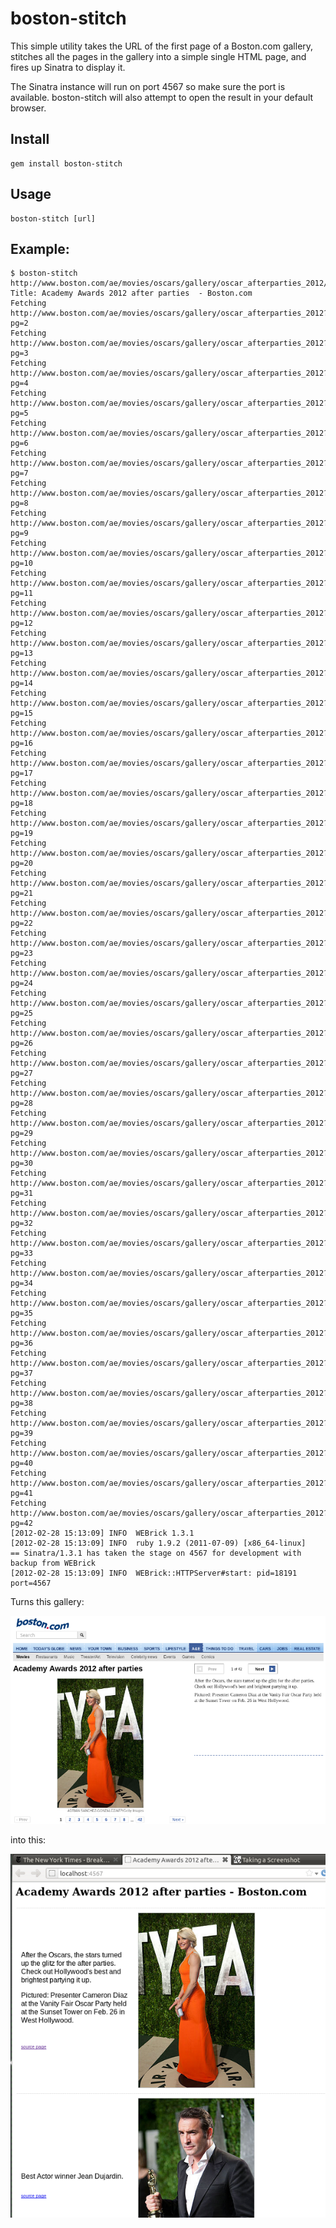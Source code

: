 # boston-stitch

This simple utility takes the URL of the first page of a Boston.com gallery,
stitches all the pages in the gallery into a simple single HTML page, and fires
up Sinatra to display it.

The Sinatra instance will run on port 4567 so make sure the port is available.
boston-stitch will also attempt to open the result in your default browser.


## Install

    gem install boston-stitch

## Usage

    boston-stitch [url]

## Example:


    $ boston-stitch http://www.boston.com/ae/movies/oscars/gallery/oscar_afterparties_2012/
    Title: Academy Awards 2012 after parties  - Boston.com
    Fetching http://www.boston.com/ae/movies/oscars/gallery/oscar_afterparties_2012?pg=2
    Fetching http://www.boston.com/ae/movies/oscars/gallery/oscar_afterparties_2012?pg=3
    Fetching http://www.boston.com/ae/movies/oscars/gallery/oscar_afterparties_2012?pg=4
    Fetching http://www.boston.com/ae/movies/oscars/gallery/oscar_afterparties_2012?pg=5
    Fetching http://www.boston.com/ae/movies/oscars/gallery/oscar_afterparties_2012?pg=6
    Fetching http://www.boston.com/ae/movies/oscars/gallery/oscar_afterparties_2012?pg=7
    Fetching http://www.boston.com/ae/movies/oscars/gallery/oscar_afterparties_2012?pg=8
    Fetching http://www.boston.com/ae/movies/oscars/gallery/oscar_afterparties_2012?pg=9
    Fetching http://www.boston.com/ae/movies/oscars/gallery/oscar_afterparties_2012?pg=10
    Fetching http://www.boston.com/ae/movies/oscars/gallery/oscar_afterparties_2012?pg=11
    Fetching http://www.boston.com/ae/movies/oscars/gallery/oscar_afterparties_2012?pg=12
    Fetching http://www.boston.com/ae/movies/oscars/gallery/oscar_afterparties_2012?pg=13
    Fetching http://www.boston.com/ae/movies/oscars/gallery/oscar_afterparties_2012?pg=14
    Fetching http://www.boston.com/ae/movies/oscars/gallery/oscar_afterparties_2012?pg=15
    Fetching http://www.boston.com/ae/movies/oscars/gallery/oscar_afterparties_2012?pg=16
    Fetching http://www.boston.com/ae/movies/oscars/gallery/oscar_afterparties_2012?pg=17
    Fetching http://www.boston.com/ae/movies/oscars/gallery/oscar_afterparties_2012?pg=18
    Fetching http://www.boston.com/ae/movies/oscars/gallery/oscar_afterparties_2012?pg=19
    Fetching http://www.boston.com/ae/movies/oscars/gallery/oscar_afterparties_2012?pg=20
    Fetching http://www.boston.com/ae/movies/oscars/gallery/oscar_afterparties_2012?pg=21
    Fetching http://www.boston.com/ae/movies/oscars/gallery/oscar_afterparties_2012?pg=22
    Fetching http://www.boston.com/ae/movies/oscars/gallery/oscar_afterparties_2012?pg=23
    Fetching http://www.boston.com/ae/movies/oscars/gallery/oscar_afterparties_2012?pg=24
    Fetching http://www.boston.com/ae/movies/oscars/gallery/oscar_afterparties_2012?pg=25
    Fetching http://www.boston.com/ae/movies/oscars/gallery/oscar_afterparties_2012?pg=26
    Fetching http://www.boston.com/ae/movies/oscars/gallery/oscar_afterparties_2012?pg=27
    Fetching http://www.boston.com/ae/movies/oscars/gallery/oscar_afterparties_2012?pg=28
    Fetching http://www.boston.com/ae/movies/oscars/gallery/oscar_afterparties_2012?pg=29
    Fetching http://www.boston.com/ae/movies/oscars/gallery/oscar_afterparties_2012?pg=30
    Fetching http://www.boston.com/ae/movies/oscars/gallery/oscar_afterparties_2012?pg=31
    Fetching http://www.boston.com/ae/movies/oscars/gallery/oscar_afterparties_2012?pg=32
    Fetching http://www.boston.com/ae/movies/oscars/gallery/oscar_afterparties_2012?pg=33
    Fetching http://www.boston.com/ae/movies/oscars/gallery/oscar_afterparties_2012?pg=34
    Fetching http://www.boston.com/ae/movies/oscars/gallery/oscar_afterparties_2012?pg=35
    Fetching http://www.boston.com/ae/movies/oscars/gallery/oscar_afterparties_2012?pg=36
    Fetching http://www.boston.com/ae/movies/oscars/gallery/oscar_afterparties_2012?pg=37
    Fetching http://www.boston.com/ae/movies/oscars/gallery/oscar_afterparties_2012?pg=38
    Fetching http://www.boston.com/ae/movies/oscars/gallery/oscar_afterparties_2012?pg=39
    Fetching http://www.boston.com/ae/movies/oscars/gallery/oscar_afterparties_2012?pg=40
    Fetching http://www.boston.com/ae/movies/oscars/gallery/oscar_afterparties_2012?pg=41
    Fetching http://www.boston.com/ae/movies/oscars/gallery/oscar_afterparties_2012?pg=42
    [2012-02-28 15:13:09] INFO  WEBrick 1.3.1
    [2012-02-28 15:13:09] INFO  ruby 1.9.2 (2011-07-09) [x86_64-linux]
    == Sinatra/1.3.1 has taken the stage on 4567 for development with backup from WEBrick
    [2012-02-28 15:13:09] INFO  WEBrick::HTTPServer#start: pid=18191 port=4567

Turns this gallery:

![screen](https://github.com/danchoi/boston-stitch/raw/master/screens/boston1.png)

into this:

![screen2](https://github.com/danchoi/boston-stitch/raw/master/screens/boston2.png)



